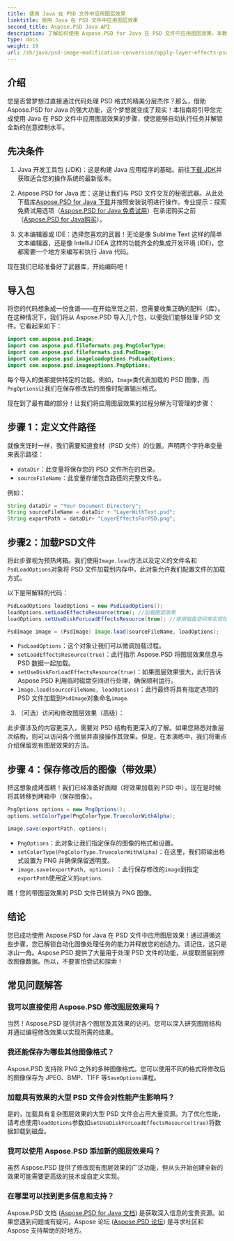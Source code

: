 ```yaml
---
title: 使用 Java 在 PSD 文件中应用图层效果
linktitle: 使用 Java 在 PSD 文件中应用图层效果
second_title: Aspose.PSD Java API
description: 了解如何使用 Aspose.PSD for Java 在 PSD 文件中应用图层效果。本教程介绍如何加载 PSD、访问图层以及保存修改后的图像。
type: docs
weight: 19
url: /zh/java/psd-image-modification-conversion/apply-layer-effects-psd-files/
---
```

## 介绍

您是否曾梦想过直接通过代码处理 PSD 格式的精美分层杰作？那么，借助 Aspose.PSD for Java 的强大功能，这个梦想就变成了现实！本指南将引导您完成使用 Java 在 PSD 文件中应用图层效果的步骤，使您能够自动执行任务并解锁全新的创意控制水平。 

## 先决条件

1.  Java 开发工具包 (JDK)：这是构建 Java 应用程序的基础。前往[下载 JDK](https://www.oracle.com/java/technologies/javase/downloads/)并获取适合您的操作系统的最新版本。

2.  Aspose.PSD for Java 库：这是让我们与 PSD 文件交互的秘密武器。从此处下载库[Aspose.PSD for Java 下载](https://releases.aspose.com/psd/java/)并按照安装说明进行操作。专业提示：探索免费试用选项（[Aspose.PSD for Java 免费试用](https://releases.aspose.com/)）在承诺购买之前（[Aspose.PSD for Java购买](https://purchase.aspose.com/buy)）。

3. 文本编辑器或 IDE：选择您喜欢的武器！无论是像 Sublime Text 这样的简单文本编辑器，还是像 IntelliJ IDEA 这样的功能齐全的集成开发环境 (IDE)，您都需要一个地方来编写和执行 Java 代码。

现在我们已经准备好了武器库，开始编码吧！

## 导入包

将您的代码想象成一份食谱——在开始烹饪之前，您需要收集正确的配料（库）。在这种情况下，我们将从 Aspose.PSD 导入几个包，以便我们能够处理 PSD 文件。它看起来如下：

```java
import com.aspose.psd.Image;
import com.aspose.psd.fileformats.png.PngColorType;
import com.aspose.psd.fileformats.psd.PsdImage;
import com.aspose.psd.imageloadoptions.PsdLoadOptions;
import com.aspose.psd.imageoptions.PngOptions;
```

每个导入的类都提供特定的功能。例如，`Image`类代表加载的 PSD 图像，而`PngOptions`让我们在保存修改后的图像时配置输出格式。

现在到了最有趣的部分！让我们将应用图层效果的过程分解为可管理的步骤：

## 步骤 1：定义文件路径

就像烹饪时一样，我们需要知道食材（PSD 文件）的位置。声明两个字符串变量来表示路径：

- `dataDir`：此变量将保存您的 PSD 文件所在的目录。 
- `sourceFileName`：此变量存储包含路径的完整文件名。

例如：

```java
String dataDir = "Your Document Directory";
String sourceFileName = dataDir + "LayerWithText.psd";
String exportPath = dataDir+ "LayerEffectsForPSD.png";
```

## 步骤2：加载PSD文件

将此步骤视为预热烤箱。我们使用`Image.load`方法以及定义的文件名和`PsdLoadOptions`对象将 PSD 文件加载到内存中。此对象允许我们配置文件的加载方式。

以下是带解释的代码：

```java
PsdLoadOptions loadOptions = new PsdLoadOptions();
loadOptions.setLoadEffectsResource(true); //加载图层效果
loadOptions.setUseDiskForLoadEffectsResource(true); //使用磁盘空间来实现较大的效果

PsdImage image = (PsdImage) Image.load(sourceFileName, loadOptions);
```

- `PsdLoadOptions`：这个对象让我们可以微调加载过程。
- `setLoadEffectsResource(true)`：此行指示 Aspose.PSD 将图层效果信息与 PSD 数据一起加载。 
- `setUseDiskForLoadEffectsResource(true)`：如果图层效果很大，此行告诉 Aspose.PSD 利用临时磁盘空间进行处理，确保顺利运行。
- `Image.load(sourceFileName, loadOptions)`：此行最终将具有指定选项的 PSD 文件加载到`PsdImage`对象命名`image`.

3. （可选）访问和修改图层效果（高级）：

此步骤涉及的内容更深入，需要对 PSD 结构有更深入的了解。如果您熟悉对象层次结构，则可以访问各个图层并直接操作其效果。但是，在本演练中，我们将重点介绍保留现有图层效果的方法。
## 步骤 4：保存修改后的图像（带效果）

把这想象成烤蛋糕！我们已经准备好面糊（将效果加载到 PSD 中），现在是时候将其转移到烤箱中（保存图像）。 

```java
PngOptions options = new PngOptions();
options.setColorType(PngColorType.TruecolorWithAlpha);

image.save(exportPath, options);
```

- `PngOptions`：此对象让我们指定保存的图像的格式和设置。
- `setColorType(PngColorType.TruecolorWithAlpha)`：在这里，我们将输出格式设置为 PNG 并确保保留透明度。
- `image.save(exportPath, options)` ：此行保存修改的`image`到指定`exportPath`使用定义的`options`.

瞧！您的带图层效果的 PSD 文件已转换为 PNG 图像。

## 结论

您已成功使用 Aspose.PSD for Java 在 PSD 文件中应用图层效果！通过遵循这些步骤，您已解锁自动化图像处理任务的能力并释放您的创造力。请记住，这只是冰山一角。Aspose.PSD 提供了大量用于处理 PSD 文件的功能，从提取图层到修改图像数据。所以，不要害怕尝试和探索！

## 常见问题解答

### 我可以直接使用 Aspose.PSD 修改图层效果吗？
当然！Aspose.PSD 提供对各个图层及其效果的访问。您可以深入研究图层结构并通过编程修改效果以实现所需的结果。 

### 我还能保存为哪些其他图像格式？
 Aspose.PSD 支持除 PNG 之外的多种图像格式。您可以使用不同的格式将修改后的图像保存为 JPEG、BMP、TIFF 等`SaveOptions`课程。

### 加载具有效果的大型 PSD 文件会对性能产生影响吗？
是的，加载具有复杂图层效果的大型 PSD 文件会占用大量资源。为了优化性能，请考虑使用`loadOptions`参数如`setUseDiskForLoadEffectsResource(true)`将数据卸载到磁盘。

### 我可以使用 Aspose.PSD 添加新的图层效果吗？
虽然 Aspose.PSD 提供了修改现有图层效果的广泛功能，但从头开始创建全新的效果可能需要更高级的技术或自定义实现。

### 在哪里可以找到更多信息和支持？
Aspose.PSD 文档 ([Aspose.PSD for Java 文档](https://reference.aspose.com/psd/java/)) 是获取深入信息的宝贵资源。如果您遇到问题或有疑问，Aspose 论坛 ([Aspose.PSD 论坛](https://forum.aspose.com/c/psd/34)) 是寻求社区和 Aspose 支持帮助的好地方。